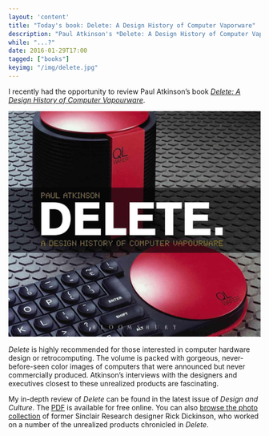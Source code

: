 ```yaml
---
layout: 'content'
title: "Today's book: Delete: A Design History of Computer Vaporware"
description: "Paul Atkinson's *Delete: A Design History of Computer Vapourware* is highly recommended for those interested in computer hardware design or retrocomputing."
while: "...?"
date: 2016-01-29T17:00
tagged: ["books"]
keyimg: "/img/delete.jpg"
---
```


I recently had the opportunity to review Paul Atkinson’s book *[Delete: A Design History of Computer Vapourware](http://www.amazon.com/Delete-Design-History-Computer-Vapourware/dp/0857853473/ref=asap_bc?ie=UTF)*.

![Delete](/img/delete.jpg)

*Delete* is highly recommended for those interested in computer hardware design or retrocomputing. The volume is packed with gorgeous, never-before-seen color images of computers that were announced but never commercially produced. Atkinson’s interviews with the designers and executives closest to these unrealized products are fascinating.

My in-depth review of *Delete* can be found in the latest issue of *Design and Culture*. The [PDF](http://www.tandfonline.com/doi/pdf/10.1080/17547075.2015.1051846) is available for free online. You can also [browse the photo collection](https://www.flickr.com/photos/9574086@N02/collections/72157608812198325/) of former Sinclair Research designer Rick Dickinson, who worked on a number of the unrealized products chronicled in *Delete*.